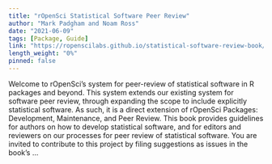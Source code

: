 ```yaml
---
title: "rOpenSci Statistical Software Peer Review"
author: "Mark Padgham and Noam Ross"
date: "2021-06-09"
tags: [Package, Guide]
link: "https://ropenscilabs.github.io/statistical-software-review-book/"
length_weight: "0%"
pinned: false
---
```


Welcome to rOpenSci’s system for peer-review of
statistical software in R packages and beyond. This system extends our existing
system for software peer
review, through expanding the
scope to
include explicitly statistical software. As such, it is a direct extension of
rOpenSci Packages: Development, Maintenance, and
Peer Review. This book provides guidelines for
authors on how to develop statistical software, and for editors and reviewers
on our processes for peer review of statistical software. You are invited to contribute to this project by filing suggestions as issues
in the book’s ...
